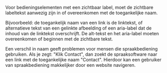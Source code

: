<!-- @license CC0-1.0 -->

Voor bedieningselementen met een zichtbaar label, moet de zichtbare labeltekst aanwezig zijn in of overeenkomen met de toegankelijke naam.

Bijvoorbeeld: de toegankelijk naam van een link is de linktekst, of alternatieve tekst van een gelinkte afbeelding of een aria-label dat de inhoud van de linktekst overschrijft. De alt-tekst en het aria-label moeten overeenkomen of beginnen met de zichtbare tekst.

Een verschil in naam geeft problemen voor mensen die spraakbediening gebruiken. Als je zegt: "Klik Contact", dan zoekt de spraaksoftware naar een link met de toegankelijke naam "Contact". Hierdoor kan een gebruiker van spraakbediening makkelijker door een website navigeren.
